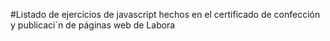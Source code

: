 #Listado de ejercicios de javascript hechos en el certificado de confección y publicaci´n de páginas web de Labora
